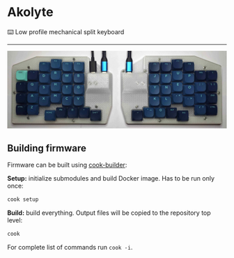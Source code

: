 # Akolyte

⌨️ Low profile mechanical split keyboard

---

![](/pictures/pic.jpg)

## Building firmware

Firmware can be built using [cook-builder](https://github.com/serweryn617/cook):

**Setup:** initialize submodules and build Docker image. Has to be run only once:

```bash
cook setup
```

**Build:** build everything. Output files will be copied to the repository top level:

```bash
cook
```

For complete list of commands run `cook -i`.